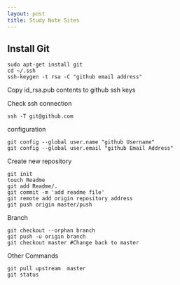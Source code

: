 ```yaml
---
layout: post
title: Study Note Sites
---
```


## Install Git
<pre><code>sudo apt-get install git
cd ~/.ssh
ssh-keygen -t rsa -C "github email address"
</code></pre>
Copy id_rsa.pub contents to github ssh keys

Check ssh connection
<pre><code>ssh -T git@github.com</code></pre>

configuration
<pre><code>git config --global user.name "github Username"
git config --global user.email "github Email Address" 
</code></pre>

Create new repository
<pre><code>git init
touch Readme
git add Readme/.
git commit -m 'add readme file'
git remote add origin repository address
git push origin master/push
</code></pre>

Branch
<pre><code>git checkout --orphan branch
git push -u origin branch
git checkout master #Change back to master 
</code></pre>

Other Commands
<pre><code>git pull upstream  master
git status
</code></pre>
